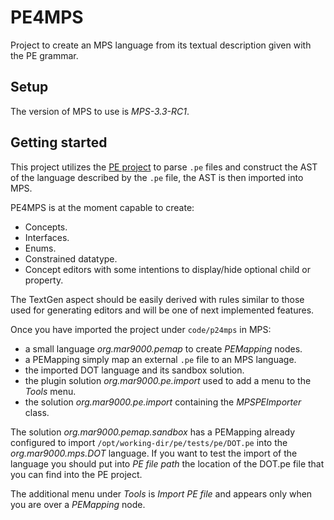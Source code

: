 # PE4MPS
Project to create an MPS language from its textual description given with the PE grammar.

## Setup

The version of MPS to use is *MPS-3.3-RC1*.

## Getting started

This project utilizes the [PE project](https://github.com/mar9000/pe "PE project") to parse `.pe` files and construct the AST of the language described by the `.pe` file, the AST is then imported into MPS.

PE4MPS is at the moment capable to create:

  * Concepts.
  * Interfaces.
  * Enums.
  * Constrained datatype.
  * Concept editors with some intentions to display/hide optional child or property.

The TextGen aspect should be easily derived with rules similar to those used for generating editors and will be one of
next implemented features.

Once you have imported the project under `code/p24mps` in MPS:

  * a small language *org.mar9000.pemap* to create *PEMapping* nodes.
  * a PEMapping simply map an external `.pe` file to an MPS language.
  * the imported DOT language and its sandbox solution.
  * the plugin solution *org.mar9000.pe.import* used to add a menu to the *Tools* menu.
  * the solution *org.mar9000.pe.import* containing the *MPSPEImporter* class.

The solution *org.mar9000.pemap.sandbox* has a PEMapping already configured to import `/opt/working-dir/pe/tests/pe/DOT.pe` into the *org.mar9000.mps.DOT* language. If you want to test the import of the language you should put into *PE file path* the location of the DOT.pe file that you can find into the PE project.

The additional menu under *Tools* is *Import PE file* and appears only when you are over a *PEMapping* node.
